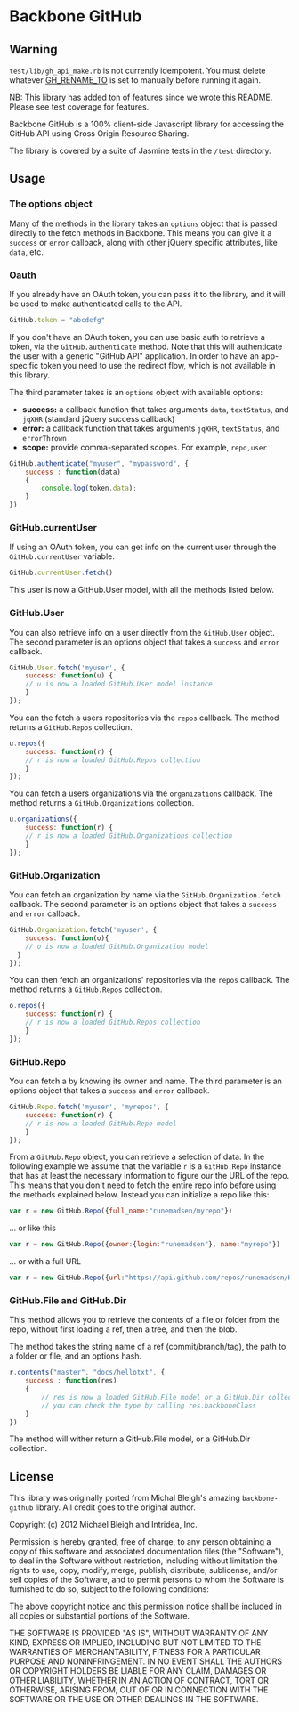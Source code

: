 # Backbone GitHub

## Warning
`test/lib/gh_api_make.rb` is not currently idempotent. You must delete whatever [GH_RENAME_TO](https://github.com/atlasservers/new-name-for-test-repo) is set to manually before running it again.

NB: This library has added ton of features since we wrote this README. Please see test coverage for features.

Backbone GitHub is a 100% client-side Javascript library for accessing the GitHub API using Cross Origin Resource Sharing.

The library is covered by a suite of Jasmine tests in the `/test` directory.

## Usage

### The options object

Many of the methods in the library takes an `options` object that is passed directly to the fetch methods in Backbone. This means you can give it a `success` or `error` callback, along with other jQuery specific attributes, like `data`, etc.

### Oauth

If you already have an OAuth token, you can pass it to the library, and it will be used to make authenticated calls to the API.

```javascript
GitHub.token = "abcdefg"
```

If you don't have an OAuth token, you can use basic auth to retrieve a token, via the `GitHub.authenticate` method. Note that this will authenticate the user with a generic "GitHub API" application. In order to have an app-specific token you need to use the redirect flow, which is not available in this library.

The third parameter takes is an `options` object with available options:

* **success:** a callback function that takes arguments
  `data`, `textStatus`, and `jqXHR` (standard jQuery
  success callback)
* **error:** a callback function that takes arguments
  `jqXHR`, `textStatus`, and `errorThrown`
* **scope:** provide comma-separated scopes. For example,
  `repo,user`

```javascript
GitHub.authenticate("myuser", "mypassword", {
	success : function(data)
	{
		console.log(token.data);
	}
})
```

### GitHub.currentUser

If using an OAuth token, you can get info on the current user through the `GitHub.currentUser` variable.

```javascript
GitHub.currentUser.fetch()
```

This user is now a GitHub.User model, with all the methods listed below.

### GitHub.User

You can also retrieve info on a user directly from the `GitHub.User` object. The second parameter is an options object that takes a `success` and `error` callback.

```javascript
GitHub.User.fetch('myuser', {
	success: function(u) {
  	// u is now a loaded GitHub.User model instance
	}
});
```

You can the fetch a users repositories via the `repos` callback. The method returns a `GitHub.Repos` collection.

```javascript
u.repos({
	success: function(r) {
  	// r is now a loaded GitHub.Repos collection
	}
});
```

You can fetch a users organizations via the `organizations` callback. The method returns a `GitHub.Organizations` collection.

```javascript
u.organizations({
	success: function(r) {
  	// r is now a loaded GitHub.Organizations collection
	}
});
```

### GitHub.Organization

You can fetch an organization by name via the `GitHub.Organization.fetch` callback. The second parameter is an options object that takes a `success` and `error` callback.

```javascript
GitHub.Organization.fetch('myuser', {
	success: function(o){
  	// o is now a loaded GitHub.Organization model
  }
});
```

You can then fetch an organizations' repositories via the `repos` callback. The method returns a `GitHub.Repos` collection.

```javascript
o.repos({
	success: function(r) {
  	// r is now a loaded GitHub.Repos collection
	}
});
```

### GitHub.Repo

You can fetch a by knowing its owner and name. The third parameter is an options object that takes a `success` and `error` callback.

```javascript
GitHub.Repo.fetch('myuser', 'myrepos', {
	success: function(r) {
  	// r is now a loaded GitHub.Repo model
	}
});
```

From a `GitHub.Repo` object, you can retrieve a selection of data. In the following example we assume that the variable `r` is a `GitHub.Repo` instance that has at least the necessary information to figure our the URL of the repo. This means that you don't need to fetch the entire repo info before using the methods explained below. Instead you can initialize a repo like this:

```javascript
var r = new GitHub.Repo({full_name:"runemadsen/myrepo"})
```

... or like this

```javascript
var r = new GitHub.Repo({owner:{login:"runemadsen"}, name:"myrepo"})
```

... or with a full URL

```javascript
var r = new GitHub.Repo({url:"https://api.github.com/repos/runemadsen/Hello-World"})
```

### GitHub.File and GitHub.Dir

This method allows you to retrieve the contents of a file or folder from the repo, without first loading a ref, then a tree, and then the blob.

The method takes the string name of a ref (commit/branch/tag), the path to a folder or file, and an options hash.

```javascript
r.contents("master", "docs/hellotxt", {
	success : function(res)
	{
		// res is now a loaded GitHub.File model or a GitHub.Dir collection
		// you can check the type by calling res.backboneClass
	}
})
```

The method will wither return a GitHub.File model, or a GitHub.Dir collection.

## License

This library was originally ported from Michal Bleigh's amazing `backbone-github` library. All credit goes to the original author.

Copyright (c) 2012 Michael Bleigh and Intridea, Inc.

Permission is hereby granted, free of charge, to any person obtaining a copy of this software and associated documentation files (the "Software"), to deal in the Software without restriction, including without limitation the rights to use, copy, modify, merge, publish, distribute, sublicense, and/or sell copies of the Software, and to permit persons to whom the Software is furnished to do so, subject to the following conditions:

The above copyright notice and this permission notice shall be included in all copies or substantial portions of the Software.

THE SOFTWARE IS PROVIDED "AS IS", WITHOUT WARRANTY OF ANY KIND, EXPRESS OR IMPLIED, INCLUDING BUT NOT LIMITED TO THE WARRANTIES OF MERCHANTABILITY, FITNESS FOR A PARTICULAR PURPOSE AND NONINFRINGEMENT. IN NO EVENT SHALL THE AUTHORS OR COPYRIGHT HOLDERS BE LIABLE FOR ANY CLAIM, DAMAGES OR OTHER LIABILITY, WHETHER IN AN ACTION OF CONTRACT, TORT OR OTHERWISE, ARISING FROM, OUT OF OR IN CONNECTION WITH THE SOFTWARE OR THE USE OR OTHER DEALINGS IN THE SOFTWARE.
